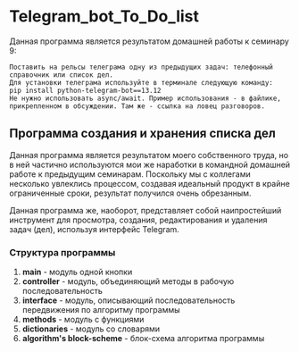 # Telegram_bot_To_Do_list
Данная программа является результатом домашней работы к семинару 9:
```
Поставить на рельсы телеграма одну из предыдущих задач: телефонный справочник или список дел.
Для установки телеграма используйте в терминале следующую команду:
pip install python-telegram-bot==13.12
Не нужно использовать async/await. Пример использования - в файлике, прикрепленном в обсуждении. Там же - ссылка на ловец разговоров.
```

## Программа создания и хранения списка дел
Данная программа является результатом моего собственного труда, но в ней частично используются мои же наработки в командной домашней работе к предыдущим семинарам. Поскольку мы с коллегами несколько увлеклись процессом, создавая идеальный продукт в крайне ограниченные сроки, результат получился очень обрезанным. 

Данная программа же, наоборот, представляет собой наипростейший инструмент для просмотра, создания, редактирования и удаления задач (дел), используя интерфейс Telegram.

### Структура программы
1. **main** - модуль одной кнопки 
2. **controller** - модуль, объединяющий методы в рабочую последовательность
3. **interface** - модуль, описывающий последовательность передвижения по алгоритму программы
4. **methods** - модуль с функциями
5. **dictionaries** - модуль со словарями
6. **algorithm's block-scheme** - блок-схема алгоритма программы


